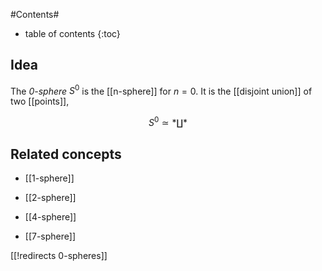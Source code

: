 
#Contents#
* table of contents
{:toc}

## Idea

The _0-sphere_ $S^0$ is the [[n-sphere]] for $n = 0$. It is the [[disjoint union]] of two [[points]],

$$
  S^0 \simeq \ast \coprod \ast
$$

## Related concepts

* [[1-sphere]]

* [[2-sphere]]

* [[4-sphere]]

* [[7-sphere]]

[[!redirects 0-spheres]]